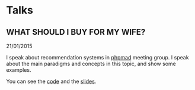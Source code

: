 # Talks

## WHAT SHOULD I BUY FOR MY WIFE?

21/01/2015
  
I speak about recommendation systems in [phpmad](www.meetup.com/PHPMad/events/219383574/) meeting group. I speak about 
the main paradigms and concepts in this topic, and show some examples.

You can see the [code](https://github.com/desarrolla2/talks/tree/master/2015/01_phpmad) and the 
[slides](http://desarrolla2.github.io/talks/2015/01_phpmad/).